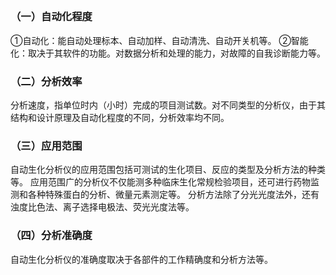 ## 

### （一）自动化程度
①自动化：能自动处理标本、自动加样、自动清洗、自动开关机等。
②智能化：取决于其软件的功能。对数据分析和处理的能力，对故障的自我诊断能力等。
### （二）分析效率
分析速度，指单位时内（小时）完成的项目测试数。对不同类型的分析仪，由于其结构和设计原理及自动化程度的不同，分析效率均不同。
### （三）应用范围
自动生化分析仪的应用范围包括可测试的生化项目、反应的类型及分析方法的种类等。
应用范围广的分析仪不仅能测多种临床生化常规检验项目，还可进行药物监测和各种特殊蛋白的分析、微量元素测定等。
分析方法除了分光光度法外，还有浊度比色法、离子选择电极法、荧光光度法等。
### （四）分析准确度
自动生化分析仪的准确度取决于各部件的工作精确度和分析方法等。
